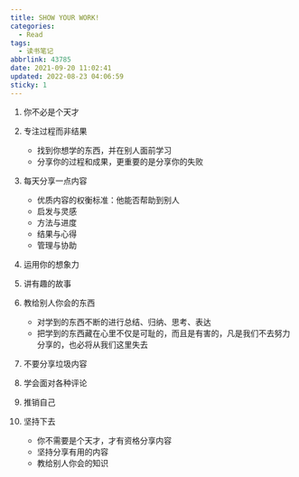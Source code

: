 ```yaml
---
title: SHOW YOUR WORK!
categories:
  - Read
tags:
  - 读书笔记
abbrlink: 43785
date: 2021-09-20 11:02:41
updated: 2022-08-23 04:06:59
sticky: 1
---
```


1. 你不必是个天才

2. 专注过程而非结果

	- 找到你想学的东西，并在别人面前学习
	- 分享你的过程和成果，更重要的是分享你的失败

3. 每天分享一点内容

    - 优质内容的权衡标准：他能否帮助到别人
    - 启发与灵感
    - 方法与进度
    - 结果与心得
    - 管理与协助

4. 运用你的想象力

5. 讲有趣的故事
6. 教给别人你会的东西

    - 对学到的东西不断的进行总结、归纳、思考、表达
    - 把学到的东西藏在心里不仅是可耻的，而且是有害的，凡是我们不去努力分享的，也必将从我们这里失去

7. 不要分享垃圾内容
8. 学会面对各种评论
9. 推销自己
10. 坚持下去

    - 你不需要是个天才，才有资格分享内容
    - 坚持分享有用的内容
    - 教给别人你会的知识

